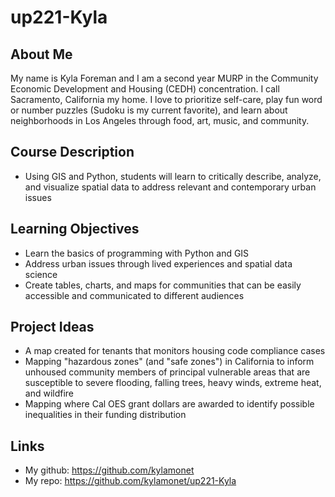 # up221-Kyla
## About Me  
My name is Kyla Foreman and I am a second year MURP in the Community Economic Development and Housing (CEDH) concentration. I call Sacramento, California my home. I love to prioritize self-care, play fun word or number puzzles (Sudoku is my current favorite), and learn about neighborhoods in Los Angeles through food, art, music, and community. 
## Course Description 
* Using GIS and Python, students will learn to critically describe, analyze, and visualize spatial data to address relevant and contemporary urban issues
## Learning Objectives 
* Learn the basics of programming with Python and GIS  
* Address urban issues through lived experiences and spatial data science 
* Create tables, charts, and maps for communities that can be easily accessible and communicated to different audiences 
## Project Ideas 
* A map created for tenants that monitors housing code compliance cases 
* Mapping "hazardous zones" (and "safe zones") in California to inform unhoused community members of principal vulnerable areas that are susceptible to severe flooding, falling trees, heavy winds, extreme heat, and wildfire 
* Mapping where Cal OES grant dollars are awarded to identify possible inequalities in their funding distribution
## Links 
* My github: https://github.com/kylamonet
* My repo: https://github.com/kylamonet/up221-Kyla

